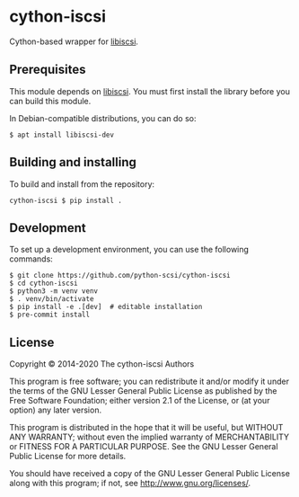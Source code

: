 # cython-iscsi

Cython-based wrapper for [libiscsi](https://github.com/sahlberg/libiscsi).

## Prerequisites

This module depends on [libiscsi](https://github.com/sahlberg/libiscsi). You must first install the library before you can build this module.

In Debian-compatible distributions, you can do so:

    $ apt install libiscsi-dev

## Building and installing

To build and install from the repository:

    cython-iscsi $ pip install .

## Development

To set up a development environment, you can use the following commands:

```shell
$ git clone https://github.com/python-scsi/cython-iscsi
$ cd cython-iscsi
$ python3 -m venv venv
$ . venv/bin/activate
$ pip install -e .[dev]  # editable installation
$ pre-commit install
```

## License

Copyright © 2014-2020 The cython-iscsi Authors

This program is free software; you can redistribute it and/or modify
it under the terms of the GNU Lesser General Public License as published
by the Free Software Foundation; either version 2.1 of the License, or
(at your option) any later version.

This program is distributed in the hope that it will be useful,
but WITHOUT ANY WARRANTY; without even the implied warranty of
MERCHANTABILITY or FITNESS FOR A PARTICULAR PURPOSE. See the
GNU Lesser General Public License for more details.

You should have received a copy of the GNU Lesser General Public License
along with this program; if not, see <http://www.gnu.org/licenses/>.
